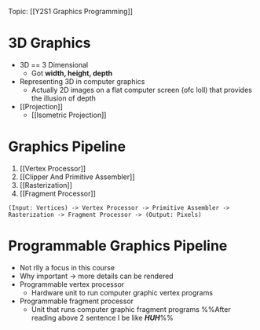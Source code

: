 Topic: [[Y2S1 Graphics Programming]]

# 3D Graphics
- 3D == 3 Dimensional
	- Got **width, height, depth**
- Representing 3D in computer graphics
	- Actually 2D images on a flat computer screen (ofc loll) that provides the illusion of depth
 - [[Projection]]
	- [[Isometric Projection]]

# Graphics Pipeline
1. [[Vertex Processor]]
2. [[Clipper And Primitive Assembler]]
3. [[Rasterization]]
4. [[Fragment Processor]]
```
(Input: Vertices) -> Vertex Processor -> Primitive Assembler -> Rasterization -> Fragment Processor -> (Output: Pixels)
```

# Programmable Graphics Pipeline
- Not rlly a focus in this course
- Why important -> more details can be rendered
- Programmable vertex processor
	- Hardware unit to run computer graphic vertex programs
- Programmable fragment processor
	- Unit that runs computer graphic fragment programs
%%After reading above 2 sentence I be like ***HUH***%%
